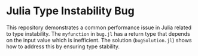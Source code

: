 # Julia Type Instability Bug

This repository demonstrates a common performance issue in Julia related to type instability. The `myfunction` in `bug.jl` has a return type that depends on the input value which is inefficient.  The solution (`bugSolution.jl`) shows how to address this by ensuring type stability.